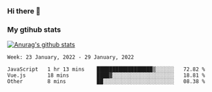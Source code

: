 ### Hi there 👋

### My gtihub stats

[![Anurag's github stats](https://github-readme-stats.vercel.app/api?username=gaozhidong)](https://github.com/gaozhidong/github-readme-stats)

<!--START_SECTION:waka-->
```text
Week: 23 January, 2022 - 29 January, 2022

JavaScript   1 hr 13 mins    ██████████████████▒░░░░░░   72.82 % 
Vue.js       18 mins         ████▓░░░░░░░░░░░░░░░░░░░░   18.81 % 
Other        8 mins          ██░░░░░░░░░░░░░░░░░░░░░░░   08.38 % 
```
<!--END_SECTION:waka-->